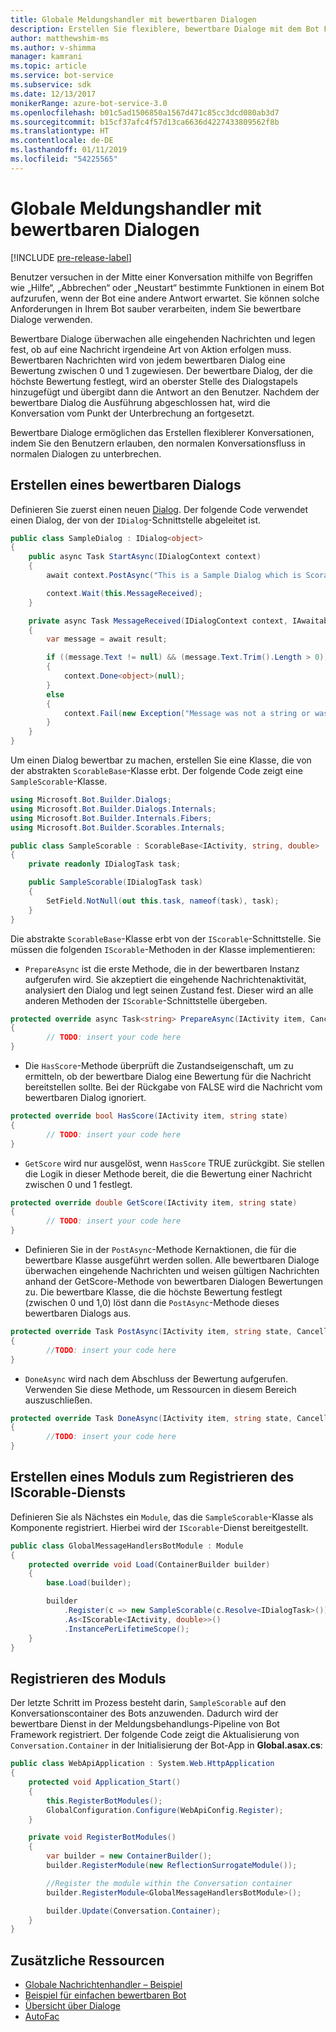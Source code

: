 ```yaml
---
title: Globale Meldungshandler mit bewertbaren Dialogen
description: Erstellen Sie flexiblere, bewertbare Dialoge mit dem Bot Framework SDK für .NET.
author: matthewshim-ms
ms.author: v-shimma
manager: kamrani
ms.topic: article
ms.service: bot-service
ms.subservice: sdk
ms.date: 12/13/2017
monikerRange: azure-bot-service-3.0
ms.openlocfilehash: b01c5ad1506850a1567d471c85cc3dcd080ab3d7
ms.sourcegitcommit: b15cf37afc4f57d13ca6636d4227433809562f8b
ms.translationtype: HT
ms.contentlocale: de-DE
ms.lasthandoff: 01/11/2019
ms.locfileid: "54225565"
---
```

# <a name="global-message-handlers-using-scorables"></a>Globale Meldungshandler mit bewertbaren Dialogen

[!INCLUDE [pre-release-label](../includes/pre-release-label-v3.md)]

Benutzer versuchen in der Mitte einer Konversation mithilfe von Begriffen wie „Hilfe“, „Abbrechen“ oder „Neustart“ bestimmte Funktionen in einem Bot aufzurufen, wenn der Bot eine andere Antwort erwartet. Sie können solche Anforderungen in Ihrem Bot sauber verarbeiten, indem Sie bewertbare Dialoge verwenden.

Bewertbare Dialoge überwachen alle eingehenden Nachrichten und legen fest, ob auf eine Nachricht irgendeine Art von Aktion erfolgen muss. Bewertbaren Nachrichten wird von jedem bewertbaren Dialog eine Bewertung zwischen 0 und 1 zugewiesen. Der bewertbare Dialog, der die höchste Bewertung festlegt, wird an oberster Stelle des Dialogstapels hinzugefügt und übergibt dann die Antwort an den Benutzer. Nachdem der bewertbare Dialog die Ausführung abgeschlossen hat, wird die Konversation vom Punkt der Unterbrechung an fortgesetzt.

Bewertbare Dialoge ermöglichen das Erstellen flexiblerer Konversationen, indem Sie den Benutzern erlauben, den normalen Konversationsfluss in normalen Dialogen zu unterbrechen.

## <a name="create-a-scorable-dialog"></a>Erstellen eines bewertbaren Dialogs

Definieren Sie zuerst einen neuen [Dialog](bot-builder-dotnet-dialogs.md). Der folgende Code verwendet einen Dialog, der von der `IDialog`-Schnittstelle abgeleitet ist.

```cs
public class SampleDialog : IDialog<object>
{
    public async Task StartAsync(IDialogContext context)
    {
        await context.PostAsync("This is a Sample Dialog which is Scorable. Reply with anything to return to the prior prior dialog.");

        context.Wait(this.MessageReceived);
    }

    private async Task MessageReceived(IDialogContext context, IAwaitable<IMessageActivity> result)
    {
        var message = await result;

        if ((message.Text != null) && (message.Text.Trim().Length > 0))
        {
            context.Done<object>(null);
        }
        else
        {
            context.Fail(new Exception("Message was not a string or was an empty string."));
        }
    }
}
```
Um einen Dialog bewertbar zu machen, erstellen Sie eine Klasse, die von der abstrakten `ScorableBase`-Klasse erbt. Der folgende Code zeigt eine `SampleScorable`-Klasse.

```cs
using Microsoft.Bot.Builder.Dialogs;
using Microsoft.Bot.Builder.Dialogs.Internals;
using Microsoft.Bot.Builder.Internals.Fibers;
using Microsoft.Bot.Builder.Scorables.Internals;

public class SampleScorable : ScorableBase<IActivity, string, double>
{
    private readonly IDialogTask task;

    public SampleScorable(IDialogTask task)
    {
        SetField.NotNull(out this.task, nameof(task), task);
    }
}
```
Die abstrakte `ScorableBase`-Klasse erbt von der `IScorable`-Schnittstelle. Sie müssen die folgenden `IScorable`-Methoden in der Klasse implementieren:

- `PrepareAsync` ist die erste Methode, die in der bewertbaren Instanz aufgerufen wird. Sie akzeptiert die eingehende Nachrichtenaktivität, analysiert den Dialog und legt seinen Zustand fest. Dieser wird an alle anderen Methoden der `IScorable`-Schnittstelle übergeben.

```cs
protected override async Task<string> PrepareAsync(IActivity item, CancellationToken token)
{
        // TODO: insert your code here
}
```

- Die `HasScore`-Methode überprüft die Zustandseigenschaft, um zu ermitteln, ob der bewertbare Dialog eine Bewertung für die Nachricht bereitstellen sollte. Bei der Rückgabe von FALSE wird die Nachricht vom bewertbaren Dialog ignoriert.

```cs
protected override bool HasScore(IActivity item, string state)
{
        // TODO: insert your code here
}
```

- `GetScore` wird nur ausgelöst, wenn `HasScore` TRUE zurückgibt. Sie stellen die Logik in dieser Methode bereit, die die Bewertung einer Nachricht zwischen 0 und 1 festlegt.

```cs
protected override double GetScore(IActivity item, string state)
{
        // TODO: insert your code here
}
```
- Definieren Sie in der `PostAsync`-Methode Kernaktionen, die für die bewertbare Klasse ausgeführt werden sollen. Alle bewertbaren Dialoge überwachen eingehende Nachrichten und weisen gültigen Nachrichten anhand der GetScore-Methode von bewertbaren Dialogen Bewertungen zu. Die bewertbare Klasse, die die höchste Bewertung festlegt (zwischen 0 und 1,0) löst dann die `PostAsync`-Methode dieses bewertbaren Dialogs aus.

```cs
protected override Task PostAsync(IActivity item, string state, CancellationToken token)
{
        //TODO: insert your code here
}
```

- `DoneAsync` wird nach dem Abschluss der Bewertung aufgerufen. Verwenden Sie diese Methode, um Ressourcen in diesem Bereich auszuschließen.

```cs
protected override Task DoneAsync(IActivity item, string state, CancellationToken token)
{
        //TODO: insert your code here
}
```

## <a name="create-a-module-to-register-the-iscorable-service"></a>Erstellen eines Moduls zum Registrieren des IScorable-Diensts

Definieren Sie als Nächstes ein `Module`, das die `SampleScorable`-Klasse als Komponente registriert. Hierbei wird der `IScorable`-Dienst bereitgestellt.

```cs
public class GlobalMessageHandlersBotModule : Module
{
    protected override void Load(ContainerBuilder builder)
    {
        base.Load(builder);

        builder
            .Register(c => new SampleScorable(c.Resolve<IDialogTask>()))
            .As<IScorable<IActivity, double>>()
            .InstancePerLifetimeScope();
    }
}
```
## <a name="register-the-module"></a>Registrieren des Moduls  

Der letzte Schritt im Prozess besteht darin, `SampleScorable` auf den Konversationscontainer des Bots anzuwenden. Dadurch wird der bewertbare Dienst in der Meldungsbehandlungs-Pipeline von Bot Framework registriert. Der folgende Code zeigt die Aktualisierung von `Conversation.Container` in der Initialisierung der Bot-App in **Global.asax.cs**:

```cs
public class WebApiApplication : System.Web.HttpApplication
{
    protected void Application_Start()
    {
        this.RegisterBotModules();
        GlobalConfiguration.Configure(WebApiConfig.Register);
    }

    private void RegisterBotModules()
    {
        var builder = new ContainerBuilder();
        builder.RegisterModule(new ReflectionSurrogateModule());

        //Register the module within the Conversation container
        builder.RegisterModule<GlobalMessageHandlersBotModule>();

        builder.Update(Conversation.Container);
    }
}
```

## <a name="additional-resources"></a>Zusätzliche Ressourcen
* [Globale Nachrichtenhandler – Beispiel](https://github.com/Microsoft/BotBuilder-Samples/tree/master/CSharp/core-GlobalMessageHandlers)
* [Beispiel für einfachen bewertbaren Bot](https://github.com/Microsoft/BotFramework-Samples/tree/master/blog-samples/CSharp/ScorableBotSample)
* [Übersicht über Dialoge](bot-builder-dotnet-dialogs.md)
* [AutoFac](https://autofac.org/)
